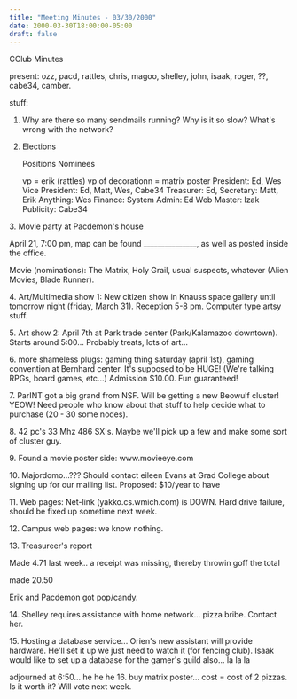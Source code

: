 ```yaml
---
title: "Meeting Minutes - 03/30/2000"
date: 2000-03-30T18:00:00-05:00
draft: false
---
```


CClub Minutes </p><p>
present: ozz, pacd, rattles, chris, magoo, shelley, john, isaak, roger, ??, cabe34, camber. </p><p>
stuff: </p><p>
1. Why are there so many sendmails running?  Why is it so slow?  What's wrong with the network? </p><p>
2. Elections </p><p>
   Positions           Nominees </p><p>
vp = erik (rattles) vp of decorationn = matrix poster      President:       Ed, Wes         Vice President:  Ed, Matt, Wes, Cabe34         Treasurer:       Ed,         Secretary:       Matt, Erik         Anything:        Wes         Finance:         System Admin:    Ed         Web Master:      Izak         Publicity:       Cabe34 </p><p>
</p><p>
3. Movie party at Pacdemon's house  </p><p>
   April 21, 7:00 pm, map can be found _______________, as well as posted inside the office. </p><p>
   Movie (nominations): The Matrix, Holy Grail, usual suspects, whatever (Alien Movies, Blade Runner).   </p><p>
4. Art/Multimedia show 1: New citizen show in Knauss space gallery until tomorrow night (friday, March 31).  Reception 5-8 pm.  Computer type artsy stuff. </p><p>
5. Art show 2: April 7th at Park trade center (Park/Kalamazoo downtown).  Starts around 5:00...  Probably treats, lots of art...  </p><p>
6. more shameless plugs: gaming thing saturday (april 1st), gaming convention at Bernhard center.  It's supposed to be HUGE!  (We're talking RPGs, board games, etc...)  Admission $10.00.  Fun guaranteed! </p><p>
7. ParINT got a big grand from NSF.  Will be getting a new Beowulf cluster! YEOW!  Need people who know about that stuff to help decide what to purchase (20 - 30 some nodes).   </p><p>
8. 42 pc's 33 Mhz 486 SX's.  Maybe we'll pick up a few and make some sort of cluster guy.   </p><p>
9. Found a movie poster side: www.movieeye.com </p><p>
</p><p>
10. Majordomo...??? Should contact eileen Evans at Grad College about signing up for our mailing list.  Proposed: $10/year to have  </p><p>
11. Web pages: Net-link (yakko.cs.wmich.com) is DOWN.  Hard drive failure, should be fixed up sometime next week. </p><p>
12. Campus web pages: we know nothing.   </p><p>
13. Treasureer's report </p><p>
Made 4.71 last week.. a receipt was missing, thereby throwin goff the total </p><p>
made 20.50 </p><p>
Erik and Pacdemon got pop/candy.  </p><p>
14. Shelley requires assistance with home network... pizza bribe.  Contact her. </p><p>
15. Hosting a database service...  Orien's new assistant will provide hardware.  He'll set it up we just need to watch it (for fencing club).  Isaak would like to set up a database for the gamer's guild also...  la la la </p><p>
adjourned at 6:50... he he he   16. buy matrix poster... cost = cost of 2 pizzas.  Is it worth it?  Will vote next week.  </p><p>
</p><p>
</p><p>
</p><p>
  </p>
